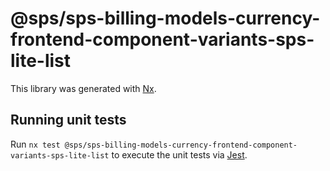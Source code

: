 # @sps/sps-billing-models-currency-frontend-component-variants-sps-lite-list

This library was generated with [Nx](https://nx.dev).

## Running unit tests

Run `nx test @sps/sps-billing-models-currency-frontend-component-variants-sps-lite-list` to execute the unit tests via [Jest](https://jestjs.io).
